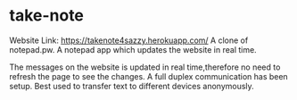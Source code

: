 # take-note
Website Link: https://takenote4sazzy.herokuapp.com/
A clone of notepad.pw. A notepad app which updates the website in real time. 

The messages on the website is updated in real time,therefore no need to refresh the page to see the changes.
A full duplex communication has been setup. 
Best used to transfer text to different devices anonymously.


